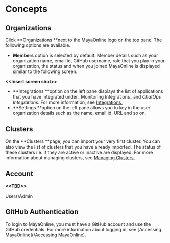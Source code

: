 # Concepts

## Organizations

Click **Organizations **next to the MayaOnline logo on the top pane. The following options are available.

* **Members** option is selected by default. Member details such as your organization name, email id, GitHub username, role that you play in your organization, the status and when you joined MayaOnline is displayed similar to the following screen.

**&lt;&lt;Insert screen shot&gt;&gt;**

* **Integrations **option on the left pane displays the list of applications that you have integrated under_ Monitoring Integrations_ and _ChatOps Integrations_. For more information, see [Integrations.](/integration.md)
* **Settings **option on the left pane allows you to key in the user organization details such as the name, email id, URL and so on.

## Clusters

On the **Clusters **page, you can import your very first cluster. You can also view the list of clusters that you have already imported. The status of these clusters i.e. if they are active or inactive are displayed. For more information about managing clusters, see [Managing Clusters.](/importing-clusters.md)

## Account

**&lt;&lt;TBD&gt;&gt;**

Users/Admin

## GitHub Authentication

To login to MayaOnline, you must have a GitHub account and use the GitHub credentials. For more information about logging in, see [Accessing MayaOnline](/Accessing MayaOnline).

